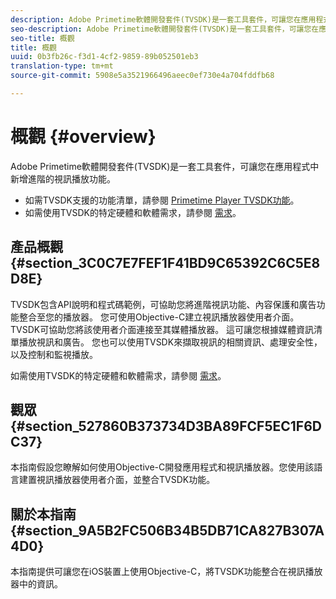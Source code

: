 ```yaml
---
description: Adobe Primetime軟體開發套件(TVSDK)是一套工具套件，可讓您在應用程式中新增進階的視訊播放功能。
seo-description: Adobe Primetime軟體開發套件(TVSDK)是一套工具套件，可讓您在應用程式中新增進階的視訊播放功能。
seo-title: 概觀
title: 概觀
uuid: 0b3fb26c-f3d1-4cf2-9859-89b052501eb3
translation-type: tm+mt
source-git-commit: 5908e5a3521966496aeec0ef730e4a704fddfb68

---
```



# 概觀 {#overview}

Adobe Primetime軟體開發套件(TVSDK)是一套工具套件，可讓您在應用程式中新增進階的視訊播放功能。

* 如需TVSDK支援的功能清單，請參閱 [Primetime Player TVSDK功能](../c-psdk-ios-1.4-overview/c-psdk-ios-1.4-overview-of-the-player.md)。
* 如需使用TVSDK的特定硬體和軟體需求，請參閱 [需求](../c-psdk-ios-1.4-overview/c-psdk-ios-1.4-requirements.md)。

## 產品概觀 {#section_3C0C7E7FEF1F41BD9C65392C6C5E8D8E}

TVSDK包含API說明和程式碼範例，可協助您將進階視訊功能、內容保護和廣告功能整合至您的播放器。 您可使用Objective-C建立視訊播放器使用者介面。 TVSDK可協助您將該使用者介面連接至其媒體播放器。 這可讓您根據媒體資訊清單播放視訊和廣告。 您也可以使用TVSDK來擷取視訊的相關資訊、處理安全性，以及控制和監視播放。

如需使用TVSDK的特定硬體和軟體需求，請參閱 [需求](../c-psdk-ios-1.4-overview/c-psdk-ios-1.4-requirements.md)。

## 觀眾 {#section_527860B373734D3BA89FCF5EC1F6DC37}

本指南假設您瞭解如何使用Objective-C開發應用程式和視訊播放器。您使用該語言建置視訊播放器使用者介面，並整合TVSDK功能。

## 關於本指南 {#section_9A5B2FC506B34B5DB71CA827B307A4D0}

本指南提供可讓您在iOS裝置上使用Objective-C，將TVSDK功能整合在視訊播放器中的資訊。
